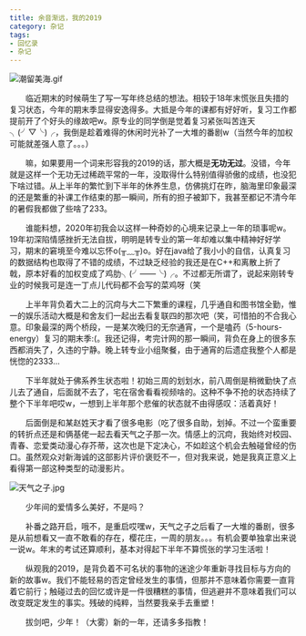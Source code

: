 ```yaml
---
title: 余音渐远，我的2019
category: 杂记
tags:
- 回忆录
- 杂记
---
```


![潮留美海.gif](https://i.loli.net/2020/01/29/4B9xVDXMQgyACWn.gif)


&emsp;&emsp;临近期末的时候萌生了写一写年终总结的想法。相较于18年末慌张且失措的复习状态，今年的期末季显得安逸得多。大抵是今年的课都有好好听，复习工作都提前开了个好头的缘故吧w。原专业的同学倒是觉着复习紧张叫苦连天╮(╯▽╰)╭，我倒是趁着难得的休闲时光补了一大堆的番剧w（当然今年的加权可能就差强人意了。。。）

&emsp;&emsp;嘛，如果要用一个词来形容我的2019的话，那大概是**无功无过**。没错，今年就是这样一个无功无过稀疏平常的一年，没取得什么特别值得骄傲的成绩，也没犯下啥过错。从上半年的繁忙到下半年的休养生息，仿佛挑灯在昨，脑海里印象最深的还是繁重的补课工作结束的那一瞬间，所有的担子被卸下，我甚至都记不清今年的暑假我都做了些啥了233。

&emsp;&emsp;谁能料想，2020年初我会以这样一种奇妙的心境来记录上一年的琐事呢w。19年初深陷情感挫折无法自拔，明明是转专业的第一年却难以集中精神好好学习，期末的窘境至今难以忘怀o(╥﹏╥)o。好在java给了我小小的自信，认真复习的数据结构也取得了不错的成绩，不过缺乏经验的我还是在C++和离散上折了戟，原本好看的加权变成了鸡肋╮(╯——╰)╭。不过都无所谓了，说起来刚转专业的时候我可是连一丁点儿代码都不会写的菜鸡呀（笑

&emsp;&emsp;上半年背负着大二上的沉疴与大二下繁重的课程，几乎通自和图书馆全勤，惟一的娱乐活动大概是和舍友们一起出去看复联四的那次吧（笑，可惜拍的不合我心意。印象最深的两个桥段，一是某次晚归的无奈通宵，一个是嗑药（5-hours-energy）复习的期末季:(。我还记得，考完计网的那一瞬间，背负在身上的很多东西都消失了，久违的宁静。晚上转专业小组聚餐，由于通宵的后遗症我整个人都是恍惚的2333...

&emsp;&emsp;下半年就处于佛系养生状态啦！初始三周的划划水，前八周倒是稍微勤快了点儿去了通自，后面就不去了，宅在宿舍看看视频啥的。这种不争不抢的状态持续了整个下半年吧哎w，一想到上半年那个悲催的状态就不由得感叹：活着真好！

&emsp;&emsp;后面倒是和某赵姓天才看了很多电影（吃了很多自助，划掉。不过一个蛮重要的转折点还是和俩基佬一起去看天气之子那一次。情感上的沉疴，我始终对校园、青春、恋爱类动漫心存芥蒂，这次也是下定决心，不如趁这个机会去触碰曾经的伤口。虽然观众对新海诚的这部影片评价褒贬不一，但对我来说，她是我真正意义上看得第一部这种类型的动漫影片。

![天气之子.jpg](https://i.loli.net/2020/01/28/Hy2AlYzMw6CTqLD.jpg)

&emsp;&emsp;少年间的爱情多么美好，不是吗？

&emsp;&emsp;补番之路开启，哦不，是重启哎嘿w，天气之子之后看了一大堆的番剧，很多是从前想看又一直不敢看的存在，樱花庄，一周的朋友。。。有机会要单独拿出来说一说w。年末的考试还算顺利，基本对得起下半年不算慌张的学习生活啦！

&emsp;&emsp;纵观我的2019，是背负着不可名状的事物的迷途少年重新寻找目标与方向的新的故事w。我们不能轻易的否定曾经发生的事情，但那并不意味着你需要一直背着它前行；触碰过去的回忆或许是一件很糟糕的事情，但逃避并不意味着我们可以改变既定发生的事实。残破的纯粹，当然要我亲手去重塑！

&emsp;&emsp;拔剑吧，少年！（大雾）新的一年，还请多多指教！